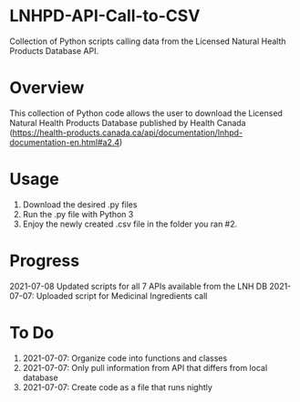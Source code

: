 # LNHPD-API-Call-to-CSV
Collection of Python scripts calling data from the Licensed Natural Health Products Database API.

# Overview
This collection of Python code allows the user to download the Licensed Natural Health Products Database published by Health Canada (https://health-products.canada.ca/api/documentation/lnhpd-documentation-en.html#a2.4)

# Usage
1. Download the desired .py files
2. Run the .py file with Python 3
3. Enjoy the newly created .csv file in the folder you ran #2.

# Progress
2021-07-08 Updated scripts for all 7 APIs available from the LNH DB
2021-07-07: Uploaded script for Medicinal Ingredients call

# To Do
1. 2021-07-07: Organize code into functions and classes
2. 2021-07-07: Only pull information from API that differs from local database
3. 2021-07-07: Create code as a file that runs nightly
